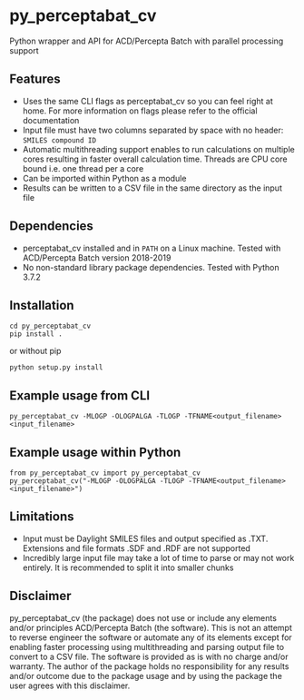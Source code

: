 # py_perceptabat_cv
Python wrapper and API for ACD/Percepta Batch with parallel processing support

## Features
* Uses the same CLI flags as perceptabat_cv so you can feel right at home. For more information on flags please refer to the official documentation
* Input file must have two columns separated by space with no header: ```SMILES compound ID```
* Automatic multithreading support enables to run calculations on multiple cores resulting in faster overall calculation time. Threads are CPU core bound i.e. one thread per a core
* Can be imported within Python as a module
* Results can be written to a CSV file in the same directory as the input file

## Dependencies
* perceptabat_cv installed and in ```PATH``` on a Linux machine. Tested with ACD/Percepta Batch version 2018-2019
* No non-standard library package dependencies. Tested with Python 3.7.2

## Installation
```
cd py_perceptabat_cv
pip install .
```
or without pip
```
python setup.py install
```
## Example usage from CLI
```
py_perceptabat_cv -MLOGP -OLOGPALGA -TLOGP -TFNAME<output_filename> <input_filename>
```
## Example usage within Python
```
from py_perceptabat_cv import py_perceptabat_cv
py_perceptabat_cv("-MLOGP -OLOGPALGA -TLOGP -TFNAME<output_filename> <input_filename>")
```

## Limitations
* Input must be Daylight SMILES files and output specified as .TXT. Extensions and file formats .SDF and .RDF are not supported
* Incredibly large input file may take a lot of time to parse or may not work entirely. It is recommended to split it into smaller chunks

## Disclaimer
py_perceptabat_cv (the package) does not use or include any elements and/or principles ACD/Percepta Batch (the software). This is not an attempt to reverse engineer the software or automate any of its elements except for enabling faster processing using multithreading and parsing output file to convert to a CSV file. The software is provided as is with no charge and/or warranty. The author of the package holds no responsibility for any results and/or outcome due to the package usage and by using the package the user agrees with this disclaimer.
